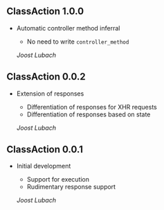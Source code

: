 ## ClassAction 1.0.0 ##

*   Automatic controller method inferral

    - No need to write `controller_method`

    *Joost Lubach*

## ClassAction 0.0.2 ##

*   Extension of responses

    - Differentiation of responses for XHR requests
    - Differentiation of responses based on state

    *Joost Lubach*

## ClassAction 0.0.1 ##

*   Initial development

    - Support for execution
    - Rudimentary response support

    *Joost Lubach*